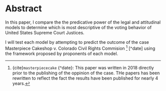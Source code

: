 # Abstract


 
In this paper, I compare the the predicative power of the legal and attitudinal models to determine which is most descriptive of the voting behavior of United States Supreme Court Justices.

I will test each model by attempting to predict the outcome of the case Masterpiece Cakeshop v. Colorado Civil Rights Commision [^masterpiece] [^date]  using the framework proposed by proponents of each model.














[^masterpiece]: {cite}`masterpiececake`
{^date}: This paper was written in 2018 directly prior to the publishing of the oppinion of the case. THe papers has been rewritten to reflect the fact the results have been published for nearly 4 years. 